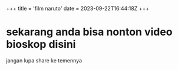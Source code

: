 +++
title = 'film naruto'
date = 2023-09-22T16:44:18Z
+++

# sekarang anda bisa nonton video bioskop disini


jangan lupa share ke temennya
